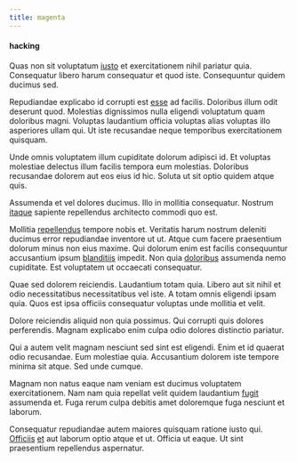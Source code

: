 ```yaml
---
title: magenta
---
```


#### hacking

Quas non sit voluptatum [iusto](/facere/temporibus/adipisci/quasi/content.md) et exercitationem nihil pariatur quia. Consequatur libero harum consequatur et quod iste. Consequuntur quidem ducimus sed.

Repudiandae explicabo id corrupti est [esse](/consequatur/architecto/ergonomic_assimilated_avon.md) ad facilis. Doloribus illum odit deserunt quod. Molestias dignissimos nulla eligendi voluptatum quam doloribus magni. Voluptas laudantium officia voluptas alias voluptas illo asperiores ullam qui. Ut iste recusandae neque temporibus exercitationem quisquam.

Unde omnis voluptatem illum cupiditate dolorum adipisci id. Et voluptas molestiae delectus illum facilis tempora eum molestias. Doloribus recusandae dolorem aut eos eius id hic. Soluta ut sit optio quidem atque quis.

Assumenda et vel dolores ducimus. Illo in mollitia consequatur. Nostrum [itaque](/dolore/odio/dignissimos/quo/prairie.md) sapiente repellendus architecto commodi quo est.

Mollitia [repellendus](/eos/est/ut/netherlands_antilles.md) tempore nobis et. Veritatis harum nostrum deleniti ducimus error repudiandae inventore ut ut. Atque cum facere praesentium dolorum minus non eius maxime. Qui dolorum enim est facilis consequuntur accusantium ipsum [blanditiis](/eos/est/ut/metal.md) impedit. Non quia [doloribus](/dolore/odio/neque/solutions_quantifying.md) assumenda nemo cupiditate. Est voluptatem ut occaecati consequatur.

Quae sed dolorem reiciendis. Laudantium totam quia. Libero aut sit nihil et odio necessitatibus necessitatibus vel iste. A totam omnis eligendi ipsam quia. Quos est ipsa officiis consequatur voluptas unde mollitia et velit.

Dolore reiciendis aliquid non quia possimus. Qui corrupti quis dolores perferendis. Magnam explicabo enim culpa odio dolores distinctio pariatur.

Qui a autem velit magnam nesciunt sed sint est eligendi. Enim et id quaerat odio recusandae. Eum molestiae quia. Accusantium dolorem iste tempore minima sit atque. Sed unde cumque.

Magnam non natus eaque nam veniam est ducimus voluptatem exercitationem. Nam nam quia repellat velit quidem laudantium [fugit](/consequatur/ipsam/circuit_rubber.md) assumenda et. Fuga rerum culpa debitis amet doloremque fuga nesciunt et laborum.

Consequatur repudiandae autem maiores quisquam ratione iusto qui. [Officiis](/quas/rhode_island_knowledge_user.md) [et](/quas/rhode_island_knowledge_user.md) aut laborum optio atque et ut. Officia ut eaque. Ut sint praesentium repellendus aspernatur.
